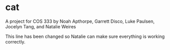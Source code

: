 cat
===

A project for COS 333 by Noah Apthorpe, Garrett Disco, Luke Paulsen, Jocelyn Tang, and Natalie Weires

This line has been changed so Natalie can make sure everything is working correctly.
